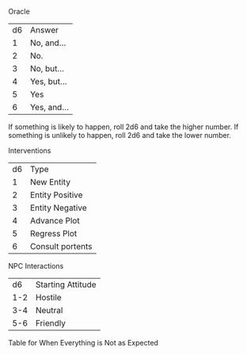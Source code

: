 Oracle

|   |   |
|---|---|
|d6|Answer|
|1|No, and…|
|2|No.|
|3|No, but…|
|4|Yes, but…|
|5|Yes|
|6|Yes, and…|

If something is likely to happen, roll 2d6 and take the higher number. If something is unlikely to happen, roll 2d6 and take the lower number.
 
Interventions

|   |   |
|---|---|
|d6|Type|
|1|New Entity|
|2|Entity Positive|
|3|Entity Negative|
|4|Advance Plot|
|5|Regress Plot|
|6|Consult portents|
 
NPC Interactions

|   |   |
|---|---|
|d6|Starting Attitude|
|1-2|Hostile|
|3-4|Neutral|
|5-6|Friendly|
 
Table for When Everything is Not as Expected